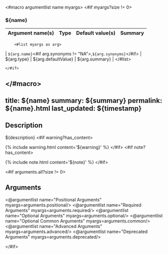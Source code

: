 <#macro argumentlist name myargs>
    <#if myargs?size != 0>
### ${name}

| Argument name(s) | Type | Default value(s) | Summary |
| :--------------- | :--: | :--------------: | :------ |
        <#list myargs as arg>
| `${arg.name}`<#if arg.synonyms != "NA">,`${arg.synonyms}`</#if> | ${arg.type} | ${arg.defaultValue} | ${arg.summary} |
        </#list>

	</#if>
</#macro>
---
title: ${name}
summary: ${summary}
permalink: ${name}.html
last_updated: ${timestamp}
---

## Description

${description}
<#if warning?has_content>

{% include warning.html content='${warning}' %}
</#if>
<#if note?has_content>

{% include note.html content='${note}' %}
</#if>

<#if arguments.all?size != 0>
## Arguments

<@argumentlist name="Positional Arguments" myargs=arguments.positional/>
<@argumentlist name="Required Arguments" myargs=arguments.required/>
<@argumentlist name="Optional Arguments" myargs=arguments.optional/>
<@argumentlist name="Optional Common Arguments" myargs=arguments.common/>
<@argumentlist name="Advanced Arguments" myargs=arguments.advanced/>
<@argumentlist name="Deprecated Arguments" myargs=arguments.deprecated/>

</#if>
